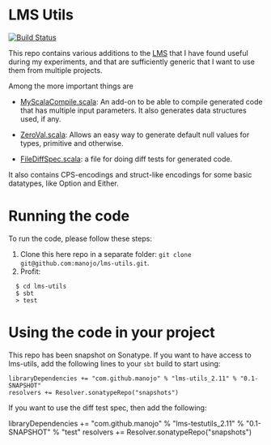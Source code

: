 LMS Utils
==================

[![Build Status](https://travis-ci.org/manojo/lms-utils.svg?branch=master)](https://travis-ci.org/manojo/lms-utils)

This repo contains various additions to the [LMS](http://scala-lms.github.io)
that I have found useful during my experiments, and that are sufficiently
generic that I want to use them from multiple projects.

Among the more important things are

 * [MyScalaCompile.scala](https://github.com/manojo/lms-utils/blob/master/src/main/scala/lms/MyScalaCompile.scala): An add-on to be
 able to compile generated code that has multiple input parameters. It also
 generates data structures used, if any.

 * [ZeroVal.scala](https://github.com/manojo/lms-utils/blob/master/src/main/scala/lms/ZeroVal.scala): Allows an easy way to
 generate default null values for types, primitive and otherwise.

 * [FileDiffSpec.scala](https://github.com/manojo/lms-utils/blob/master/testutil/src/main/scala/lms/testutil/FileDiffSpec.scala): a file for doing diff tests for generated code.

It also contains CPS-encodings and struct-like encodings for some basic
datatypes, like Option and Either.

Running the code
================
To run the code, please follow these steps:

1. Clone this here repo in a separate folder: `git clone git@github.com:manojo/lms-utils.git`.
2. Profit:
```
  $ cd lms-utils
  $ sbt
  > test
```

Using the code in your project
==============================

This repo has been snapshot on Sonatype. If you want to have access to
lms-utils, add the following lines to your `sbt` build to start using:

    libraryDependencies += "com.github.manojo" % "lms-utils_2.11" % "0.1-SNAPSHOT"
    resolvers += Resolver.sonatypeRepo("snapshots")

If you want to use the diff test spec, then add the following:

  libraryDependencies += "com.github.manojo" % "lms-testutils_2.11" % "0.1-SNAPSHOT" % "test"
  resolvers += Resolver.sonatypeRepo("snapshots")
